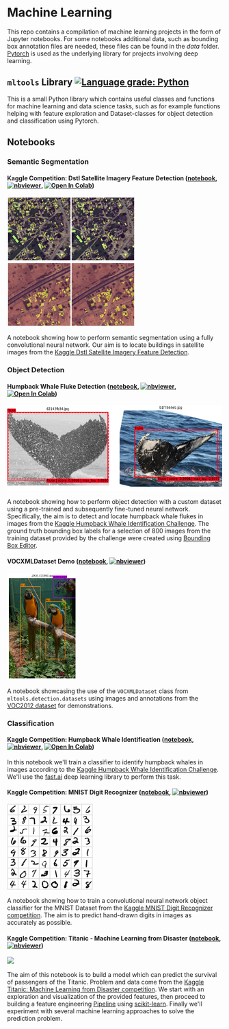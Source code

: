 # Machine Learning
This repo contains a compilation of machine learning projects in the form of Jupyter notebooks. For some notebooks additional data, such as bounding box annotation files are needed, these files can be found in the *data* folder. [Pytorch](https://pytorch.org/) is used as the underlying library for projects involving deep learning.

## `mltools` Library [![Language grade: Python](https://img.shields.io/lgtm/grade/python/g/mfl28/MachineLearning.svg?logo=lgtm&logoWidth=18)](https://lgtm.com/projects/g/mfl28/MachineLearning/context:python)
This is a small Python library which contains useful classes and functions for machine learning and data science tasks, such as for example functions helping with feature exploration and Dataset-classes for object detection and classification using Pytorch. 

## Notebooks

### Semantic Segmentation

#### Kaggle Competition: Dstl Satellite Imagery Feature Detection ([notebook](https://github.com/mfl28/MachineLearning/blob/master/notebooks/Kaggle_Dstl_Satellite_Imagery_Feature_Detection.ipynb), [![nbviewer](https://img.shields.io/badge/render-nbviewer-orange.svg)](https://nbviewer.jupyter.org/github/mfl28/MachineLearning/blob/master/notebooks/Kaggle_Dstl_Satellite_Imagery_Feature_Detection.ipynb), [![Open In Colab](https://colab.research.google.com/assets/colab-badge.svg)](https://colab.research.google.com/github/mfl28/MachineLearning/blob/master/notebooks/Kaggle_Dstl_Satellite_Imagery_Feature_Detection.ipynb))
<p align=left>
<img src="demo-media/satellite_demo1.png" height= "150" />
<img src="demo-media/satellite_demo2.png" height= "150" />
</p>

A notebook showing how to perform semantic segmentation using a fully convolutional neural network. Our aim is to locate buildings in satellite images from the [Kaggle Dstl Satellite Imagery Feature Detection](https://www.kaggle.com/c/dstl-satellite-imagery-feature-detection).


### Object Detection

#### Humpback Whale Fluke Detection ([notebook](https://github.com/mfl28/MachineLearning/blob/master/notebooks/Humpback_Whale_Fluke_Detection.ipynb), [![nbviewer](https://img.shields.io/badge/render-nbviewer-orange.svg)](https://nbviewer.jupyter.org/github/mfl28/MachineLearning/blob/master/notebooks/Humpback_Whale_Fluke_Detection.ipynb), [![Open In Colab](https://colab.research.google.com/assets/colab-badge.svg)](https://colab.research.google.com/github/mfl28/MachineLearning/blob/master/notebooks/Humpback_Whale_Fluke_Detection.ipynb))
<p align=left>
<img src="demo-media/whale_demo.png" height= "200" />
</p>

A notebook showing how to perform object detection with a custom dataset using a pre-trained and subsequently fine-tuned neural network. Specifically, the aim is to detect and locate humpback whale flukes in images from the [Kaggle Humpback Whale Identification Challenge](https://www.kaggle.com/c/humpback-whale-identification). The ground truth bounding box labels for a selection of 800 images from the training dataset provided by the challenge were created using [Bounding Box Editor](https://github.com/mfl28/BoundingBoxEditor).

#### VOCXMLDataset Demo ([notebook](https://github.com/mfl28/MachineLearning/blob/master/notebooks/VOCXMLDataset_Demo.ipynb), [![nbviewer](https://img.shields.io/badge/render-nbviewer-orange.svg)](https://nbviewer.jupyter.org/github/mfl28/MachineLearning/blob/master/notebooks/VOCXMLDataset_Demo.ipynb))
<p align=left>
<img src="demo-media/voc_demo.png" height= "250" />
</p>

A notebook showcasing the use of the `VOCXMLDataset` class from `mltools.detection.datasets` using images and annotations from the [VOC2012 dataset](http://host.robots.ox.ac.uk/pascal/VOC/voc2012/) for demonstrations. 

### Classification

#### Kaggle Competition: Humpback Whale Identification ([notebook](https://github.com/mfl28/MachineLearning/blob/master/notebooks/Kaggle_Whale_Identification.ipynb), [![nbviewer](https://img.shields.io/badge/render-nbviewer-orange.svg)](https://nbviewer.jupyter.org/github/mfl28/MachineLearning/blob/master/notebooks/Kaggle_Whale_Identification.ipynb), [![Open In Colab](https://colab.research.google.com/assets/colab-badge.svg)](https://colab.research.google.com/github/mfl28/MachineLearning/blob/master/notebooks/Kaggle_Whale_Identification.ipynb))
In this notebook we'll train a classifier to identify humpback whales in images according to the [Kaggle Humpback Whale Identification Challenge](https://www.kaggle.com/c/humpback-whale-identification). We'll use the [fast.ai](https://github.com/fastai/fastai) deep learning library to perform this task. 

#### Kaggle Competition: MNIST Digit Recognizer ([notebook](https://github.com/mfl28/MachineLearning/blob/master/notebooks/Kaggle_Mnist_Digit_Recognizer.ipynb), [![nbviewer](https://img.shields.io/badge/render-nbviewer-orange.svg)](https://nbviewer.jupyter.org/github/mfl28/MachineLearning/blob/master/notebooks/Kaggle_Mnist_Digit_Recognizer.ipynb))
<p align=left>
<img src="demo-media/mnist_demo.png" height= "200" />
</p>

A notebook showing how to train a convolutional neural network object classifier for the MNIST Dataset from the [Kaggle MNIST Digit Recognizer competition](https://www.kaggle.com/c/digit-recognizer). The aim is to predict hand-drawn digits in images as accurately as possible.

#### Kaggle Competition: Titanic - Machine Learning from Disaster ([notebook](https://github.com/mfl28/MachineLearning/blob/master/notebooks/Kaggle_Titanic_Machine_Learning_From_Disaster.ipynb), [![nbviewer](https://img.shields.io/badge/render-nbviewer-orange.svg)](https://nbviewer.jupyter.org/github/mfl28/MachineLearning/blob/master/notebooks/Kaggle_Titanic_Machine_Learning_From_Disaster.ipynb))
<p align=left>
<img src="demo-media/titanic_demo.jpg" height= "200" />
</p>

The aim of this notebook is to build a model which can predict the survival of passengers of the Titanic. Problem and data come from the [Kaggle Titanic: Machine Learning from Disaster competition](https://www.kaggle.com/c/titanic). We start with an exploration and visualization of the provided features, then proceed to building a feature engineering [Pipeline](https://scikit-learn.org/stable/modules/generated/sklearn.pipeline.Pipeline.html) using [scikit-learn](https://scikit-learn.org/stable/index.html). Finally we'll experiment with several machine learning approaches to solve the prediction problem.

